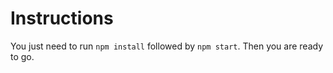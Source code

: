 # Instructions

You just need to run `npm install` followed by `npm start`. Then you are ready to go.

